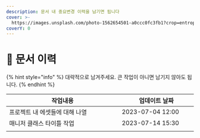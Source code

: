 ```yaml
---
description: 문서 내 중요변경 이력을 남기면 됩니다
cover: >-
  https://images.unsplash.com/photo-1562654501-a0ccc0fc3fb1?crop=entropy&cs=srgb&fm=jpg&ixid=M3wxOTcwMjR8MHwxfHNlYXJjaHwxfHxkb2N1bWVudHxlbnwwfHx8fDE2ODgzODk4MzV8MA&ixlib=rb-4.0.3&q=85
coverY: 0
---
```


# 📂 문서 이력

{% hint style="info" %}
대략적으로 남겨주세요. 큰 작업이 아니면 남기지 않아도 됩니다.
{% endhint %}

<table><thead><tr><th width="422.3333333333333">작업내용</th><th width="252">업데이트 날짜</th></tr></thead><tbody><tr><td>프로젝트 내  에셋들에 대해 나열</td><td>2023-07-04 12:00</td></tr><tr><td>매니저 클래스 타이틀 작업</td><td>2023-07-14 15:30</td></tr><tr><td></td><td></td></tr></tbody></table>

